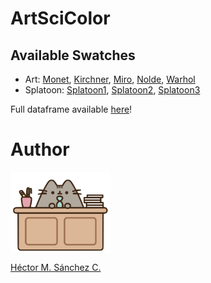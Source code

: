 # ArtSciColor


## Available Swatches


* Art: [Monet](./ArtSciColor/swatches/Monet.md), [Kirchner](./ArtSciColor/swatches/Kirchner.md), [Miro](./ArtSciColor/swatches/Miro.md), [Nolde](./ArtSciColor/swatches/Nolde.md), [Warhol](./ArtSciColor/swatches/Kirchner.md)
* Splatoon: [Splatoon1](./ArtSciColor/swatches/Splatoon1.md),  [Splatoon2](./ArtSciColor/swatches/Splatoon2.md),  [Splatoon3](./ArtSciColor/swatches/Splatoon3.md)

Full dataframe available [here](./ArtSciColor/data/DB.csv)!

# Author

<img src="./ArtSciColor/media/pusheen.jpg" height="130px" align="middle"><br>

[Héctor M. Sánchez C.](https://chipdelmal.github.io/)
